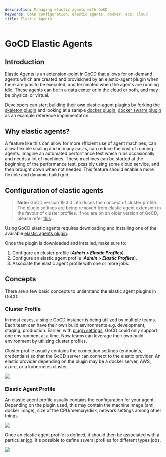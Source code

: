```yaml
---
description: Managing elastic agents with GoCD
keywords: GoCD configuration, elastic agents, docker, ecs, cloud
title: Elastic Agents
---
```


# GoCD Elastic Agents

## Introduction

Elastic Agents is an extension-point in GoCD that allows for on-demand agents which are created and provisioned by an elastic-agent plugin when there are jobs to be executed, and terminated when the agents are running idle. These agents can be in a data center or in the cloud or both, and may be physical or virtual.

Developers can start building their own elastic-agent plugins by forking the [skeleton plugin](https://github.com/gocd-contrib/elastic-agent-skeleton-plugin) and looking at a sample [docker plugin](https://github.com/gocd-contrib/docker-elastic-agents), [docker swarm plugin](https://github.com/gocd-contrib/docker-swarm-elastic-agents) as an example reference implementation.

## Why elastic agents?

A feature like this can allow for more efficient use of agent machines, can allow flexible scaling and in many cases, can reduce the cost of running agents. Imagine an automated performance test which runs occasionally and needs a lot of machines. These machines can be started at the beginning of the performance test, possibly using some cloud service, and then brought down when not needed. This feature should enable a more flexible and dynamic build grid.

## Configuration of elastic agents

> **Note:** GoCD version 19.3.0 introduces the concept of cluster profile. The plugin settings are being removed from elastic agent extension in the favour of cluster profiles. If you are on an older version of GoCD, please refer [this](https://docs.gocd.org/19.2.0/configuration/elastic_agents.html).

Using GoCD elastic agents requires downloading and installing one of the available [elastic agents plugin](https://www.gocd.org/plugins/#elastic-agents).

Once the plugin is downloaded and installed, make sure to:

1. Configure an cluster profile (**_Admin > Elastic Profiles_**).
2. Configure an elastic agent profile (**_Admin > Elastic Profiles_**).
3. Associate the elastic agent profile with one or more jobs.

## Concepts

There are a few basic concepts to understand the elastic agent plugins in GoCD:

### Cluster Profile
                                                                 
In most cases, a single GoCD instance is being utilized by multiple teams. Each team can have their own build environments e.g. development, staging, production. Earlier, with [plugin settings](https://docs.gocd.org/19.2.0/configuration/elastic_agents.html#plugin-settings), GoCD could only support one environment at a time. Now teams can leverage their own build environment by utilizing cluster profiles. 

Cluster profile usually contains the connection settings (endpoints, credentials) so that the GoCD server can connect to the elastic provider. An elastic provider depending on the plugin may be a docker server, AWS, azure, or a kubernetes cluster. 

![](../images/configuration/elastic-agents/cluster-profile.png)


### Elastic Agent Profile

An elastic agent profile usually contains the configuration for your agent. Depending on the plugin used, this may contain the machine image (ami, docker image), size of the CPU/memory/disk, network settings among other things.

![](../images/configuration/elastic-agents/profile.png)

Once an elastic agent profile is defined, it should then be associated with a particular [job](admin_add_job.html). It's possible to define several profiles for different types jobs.

![](../images/configuration/elastic-agents/configure-job.png)

